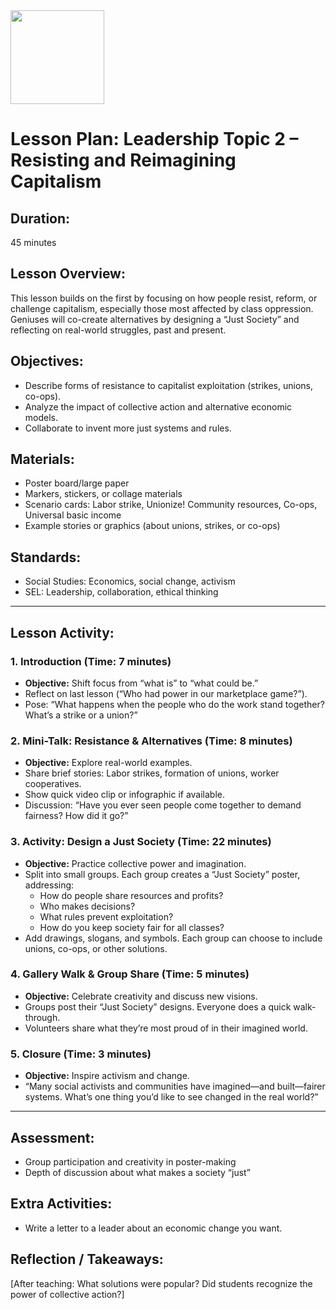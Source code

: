 <img src="https://github.com/Hgp-GeniusLabs/Curriculum/blob/10734f2c827128dde773ea4f266d154d46977866/Org-Wide/Assets/hgp_logo_original.png" width="150"/>

# Lesson Plan: Leadership Topic 2 – Resisting and Reimagining Capitalism

## **Duration:**
45 minutes

## **Lesson Overview:**
This lesson builds on the first by focusing on how people resist, reform, or challenge capitalism, especially those most affected by class oppression. Geniuses will co-create alternatives by designing a “Just Society” and reflecting on real-world struggles, past and present.

## **Objectives:**
- Describe forms of resistance to capitalist exploitation (strikes, unions, co-ops).
- Analyze the impact of collective action and alternative economic models.
- Collaborate to invent more just systems and rules.

## **Materials:**
- Poster board/large paper
- Markers, stickers, or collage materials
- Scenario cards: Labor strike, Unionize! Community resources, Co-ops, Universal basic income
- Example stories or graphics (about unions, strikes, or co-ops)

## **Standards:**
- Social Studies: Economics, social change, activism
- SEL: Leadership, collaboration, ethical thinking

---

## **Lesson Activity:**

### 1. **Introduction (Time: 7 minutes)**
   - **Objective:** Shift focus from “what is” to “what could be.”
   - Reflect on last lesson (“Who had power in our marketplace game?”).
   - Pose: “What happens when the people who do the work stand together? What’s a strike or a union?”

### 2. **Mini-Talk: Resistance & Alternatives (Time: 8 minutes)**
   - **Objective:** Explore real-world examples.
   - Share brief stories: Labor strikes, formation of unions, worker cooperatives.
   - Show quick video clip or infographic if available.
   - Discussion: “Have you ever seen people come together to demand fairness? How did it go?”

### 3. **Activity: Design a Just Society (Time: 22 minutes)**
   - **Objective:** Practice collective power and imagination.
   - Split into small groups. Each group creates a “Just Society” poster, addressing:
     - How do people share resources and profits?
     - Who makes decisions?
     - What rules prevent exploitation?
     - How do you keep society fair for all classes?
   - Add drawings, slogans, and symbols. Each group can choose to include unions, co-ops, or other solutions.

### 4. **Gallery Walk & Group Share (Time: 5 minutes)**
   - **Objective:** Celebrate creativity and discuss new visions.
   - Groups post their “Just Society” designs. Everyone does a quick walk-through.
   - Volunteers share what they’re most proud of in their imagined world.

### 5. **Closure (Time: 3 minutes)**
   - **Objective:** Inspire activism and change.
   - “Many social activists and communities have imagined—and built—fairer systems. What’s one thing you’d like to see changed in the real world?”

---

## **Assessment:**
- Group participation and creativity in poster-making
- Depth of discussion about what makes a society “just”

## **Extra Activities:**
- Write a letter to a leader about an economic change you want.

## **Reflection / Takeaways:**
[After teaching: What solutions were popular? Did students recognize the power of collective action?]

